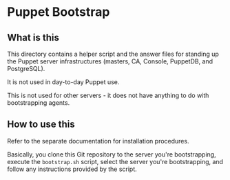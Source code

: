 # Puppet Bootstrap

## What is this

This directory contains a helper script and the answer files for standing up the
Puppet server infrastructures (masters, CA, Console, PuppetDB, and PostgreSQL).

It is not used in day-to-day Puppet use.

This is not used for other servers - it does not have anything to do with
bootstrapping agents.

## How to use this

Refer to the separate documentation for installation procedures.

Basically, you clone this Git repository to the server you're bootstrapping,
execute the `bootstrap.sh` script, select the server you're bootstrapping, and
follow any instructions provided by the script.

